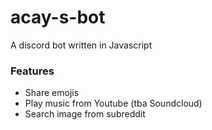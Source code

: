 # acay-s-bot

A discord bot written in Javascript

### Features
- Share emojis
- Play music from Youtube (tba Soundcloud)
- Search image from subreddit
